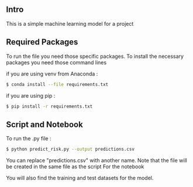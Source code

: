 ## Intro
This is a simple machine learning model for a project


## Required Packages
To run the file you need those specific packages.
To install the necessary packages you need those command lines

if you are using venv from Anaconda :
```bash
$ conda install --file requirements.txt
```
if you are using pip :
```bash
$ pip install -r requirements.txt
```

## Script and Notebook
To run the .py file : 
```bash
$ python predict_risk.py --output predictions.csv
```
You can replace "predictions.csv" with another name. Note that the file will be created in the same file as the script
For the notebook 

You will also find the training and test datasets for the model. 
